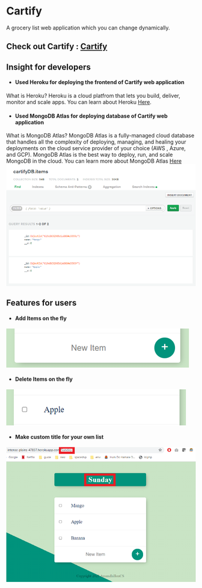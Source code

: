 # Cartify
A grocery list web application which you can change dynamically.

## Check out Cartify : [Cartify](https://intense-plains-47837.herokuapp.com/)

## Insight for developers 
* #### Used Heroku for deploying the frontend of Cartify web application 
 What is Heroku?
 Heroku is a cloud platfrom that lets you build, deliver, monitor and scale apps. You can learn about Heroku [Here](https://www.heroku.com/what).
* #### Used MongoDB Atlas for deploying database of Cartify web application
 What is MongoDB Atlas?
 MongoDB Atlas is a fully-managed cloud database that handles all the complexity of deploying, managing, and healing your deployments on the cloud service    provider of your choice (AWS , Azure, and GCP). MongoDB Atlas is the best way to deploy, run, and scale MongoDB in the cloud. You can learn more about MongoDB Atlas [Here](https://www.mongodb.com/basics/mongodb-atlas-tutorial#:~:text=MongoDB%20Atlas%20is%20a%20fully,scale%20MongoDB%20in%20the%20cloud.)
![DB](/images/DB.PNG)
## Features for users 
* #### Add Items on the fly 
![Add](/images/additem.PNG)
 * #### Delete Items on the fly
![delete](/images/delete.PNG)
* #### Make custom title for your own list
![title](/images/title.png)
